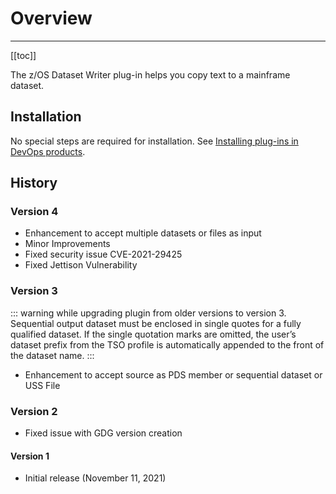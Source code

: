 # Overview

---

[[toc]]

The z/OS Dataset Writer plug-in helps you copy text to a mainframe dataset.

## Installation

No special steps are required for installation. See [Installing plug-ins in DevOps products](https://community.ibm.com/community/user/wasdevops/blogs/laurel-dickson-bull1/2022/06/13/install-plugins).

## History

### Version 4

* Enhancement to accept multiple datasets or files as input
* Minor Improvements
* Fixed security issue CVE-2021-29425
* Fixed Jettison Vulnerability

### Version 3

::: warning
while upgrading plugin from older versions to version 3.
Sequential output dataset must be enclosed in single quotes for a fully qualified dataset. 
If the single quotation marks are omitted, the user’s dataset prefix from the TSO profile is automatically appended to the front of the dataset name.
:::

* Enhancement to accept source as PDS member or sequential dataset or USS File

### Version 2

* Fixed issue with GDG version creation

#### Version 1

* Initial release (November 11, 2021)
